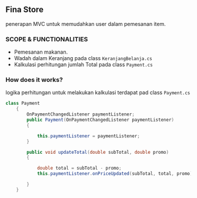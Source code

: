 ## Fina Store
penerapan MVC untuk memudahkan user dalam pemesanan item.

### SCOPE & FUNCTIONALITIES
- Pemesanan makanan.
- Wadah dalam Keranjang pada class `KeranjangBelanja.cs`
- Kalkulasi perhitungan jumlah Total pada class `Payment.cs`
 

### How does it works?
logika perhitungan untuk melakukan kalkulasi terdapat pad class `Payment.cs`
``` csharp
class Payment
    {
        OnPaymentChangedListener paymentListener;
        public Payment(OnPaymentChangedListener paymentListener)
        {

            this.paymentListener = paymentListener;
        }

        public void updateTotal(double subTotal, double promo)
        {

            double total = subTotal - promo;
            this.paymentListener.onPriceUpdated(subTotal, total, promo);

        }
    }
```
